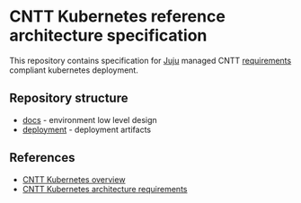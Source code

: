 # CNTT Kubernetes reference architecture specification

This repository contains specification for [Juju](jaas.ai) managed CNTT [requirements](https://github.com/cntt-n/CNTT/tree/master/doc/ref_arch/kubernetes/chapters) compliant kubernetes deployment.

## Repository structure

- [docs](./docs) - environment low level design
- [deployment](./deployment) - deployment artifacts

## References
- [CNTT Kubernetes overview](https://github.com/cntt-n/CNTT/blob/master/doc/ref_arch/kubernetes/chapters/chapter01.md)
- [CNTT Kubernetes architecture requirements](https://github.com/cntt-n/CNTT/blob/master/doc/ref_arch/kubernetes/chapters/chapter02.md)